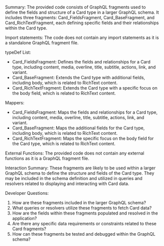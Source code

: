 Summary:
The provided code consists of GraphQL fragments used to define the fields and structure of a Card type in a larger GraphQL schema. It includes three fragments: Card_FieldsFragment, Card_BaseFragment, and Card_RichTextFragment, each defining specific fields and their relationships within the Card type.

Import statements:
The code does not contain any import statements as it is a standalone GraphQL fragment file.

typeDef List:
- Card_FieldsFragment: Defines the fields and relationships for a Card type, including content, media, overline, title, subtitle, actions, link, and variant.
- Card_BaseFragment: Extends the Card type with additional fields, including body, which is related to RichText content.
- Card_RichTextFragment: Extends the Card type with a specific focus on the body field, which is related to RichText content.

Mappers:
- Card_FieldsFragment: Maps the fields and relationships for a Card type, including content, media, overline, title, subtitle, actions, link, and variant.
- Card_BaseFragment: Maps the additional fields for the Card type, including body, which is related to RichText content.
- Card_RichTextFragment: Maps the specific focus on the body field for the Card type, which is related to RichText content.

External Functions:
The provided code does not contain any external functions as it is a GraphQL fragment file.

Interaction Summary:
These fragments are likely to be used within a larger GraphQL schema to define the structure and fields of the Card type. They may be included in the schema definition and utilized in queries and resolvers related to displaying and interacting with Card data.

Developer Questions:
1. How are these fragments included in the larger GraphQL schema?
2. What queries or resolvers utilize these fragments to fetch Card data?
3. How are the fields within these fragments populated and resolved in the application?
4. Are there any specific data requirements or constraints related to these Card fragments?
5. How can these fragments be tested and debugged within the GraphQL schema?